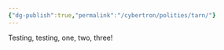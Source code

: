 ```yaml
---
{"dg-publish":true,"permalink":"/cybertron/polities/tarn/"}
---
```

  
Testing, testing, one, two, three! 
